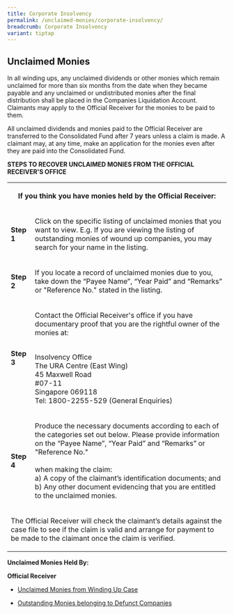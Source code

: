 ```yaml
---
title: Corporate Insolvency
permalink: /unclaimed-monies/corporate-insolvency/
breadcrumb: Corporate Insolvency
variant: tiptap
---
```

<h2>Unclaimed Monies</h2>
<p>In all winding ups, any unclaimed dividends or other monies which remain
unclaimed for more than six months from the date when they became payable
and any unclaimed or undistributed monies after the final distribution
shall be placed in the Companies Liquidation Account. Claimants may apply
to the Official Receiver for the monies to be paid to them.</p>
<p>All unclaimed dividends and monies paid to the Official Receiver are transferred
to the Consolidated Fund after 7 years unless a claim is made. A claimant
may, at any time, make an application for the monies even after they are
paid into the Consolidated Fund.</p>
<p><strong>STEPS TO RECOVER UNCLAIMED MONIES FROM THE OFFICIAL RECEIVER'S OFFICE</strong>
</p>
<table style="minWidth: 50px">
<colgroup>
<col>
<col>
</colgroup>
<tbody>
<tr>
<th rowspan="1" colspan="2">
<p>If you think you have monies held by the Official Receiver:</p>
</th>
</tr>
<tr>
<td rowspan="1" colspan="1">
<p><strong>Step 1</strong>
</p>
</td>
<td rowspan="1" colspan="1">
<p>Click on the specific listing of unclaimed monies that you want to view.
E.g. If you are viewing the listing of outstanding monies of wound up companies,
you may search for your name in the listing.</p>
</td>
</tr>
<tr>
<td rowspan="1" colspan="1">
<p><strong>Step 2</strong>
</p>
</td>
<td rowspan="1" colspan="1">
<p>If you locate a record of unclaimed monies due to you, take down the “Payee
Name”, “Year Paid” and “Remarks” or "Reference No." stated in the listing.</p>
</td>
</tr>
<tr>
<td rowspan="1" colspan="1">
<p><strong>Step 3</strong>
</p>
</td>
<td rowspan="1" colspan="1">
<p>Contact the Official Receiver's office if you have documentary proof that
you are the rightful owner of the monies at:
<br>
<br>
</p>
<p>Insolvency Office
<br>The URA Centre (East Wing)
<br>45 Maxwell Road
<br>#07-11
<br>Singapore 069118
<br>Tel: 1800-2255-529 (General Enquiries)
<br>
</p>
</td>
</tr>
<tr>
<td rowspan="1" colspan="1">
<p><strong>Step 4</strong>
</p>
</td>
<td rowspan="1" colspan="1">
<p>Produce the necessary documents according to each of the categories set
out below. Please provide information on the “Payee Name”, “Year Paid”
and “Remarks” or "Reference No."
<br>
<br>when making the claim:
<br>a) A copy of the claimant’s identification documents; and
<br>b) Any other document evidencing that you are entitled to the unclaimed
monies.</p>
</td>
</tr>
<tr>
<td rowspan="1" colspan="2">
<p>The Official Receiver will check the claimant’s details against the case
file to see if the claim is valid and arrange for payment to be made to
the claimant once the claim is verified.</p>
</td>
</tr>
</tbody>
</table>
<p><strong>Unclaimed Monies Held By:</strong>
</p>
<p><strong>Official Receiver</strong>
<br>
</p>
<p></p>
<ul data-tight="true" class="tight">
<li>
<p><a href="/files/Unclaimed monies/Corporate_Insolvency___Unclaimed_Monies_31_Mar_2025.pdf" rel="noopener nofollow" target="_blank">Unclaimed Monies from Winding Up Case</a>
<br>
</p>
</li>
<li>
<p><a href="/files/Unclaimed monies/Outstanding_Assets_Belonging_to_Defunct_Companies_31_Mar_2025.pdf" rel="noopener nofollow" target="_blank">Outstanding Monies belonging to Defunct Companies</a>
<br>
</p>
</li>
</ul>
<p></p>
